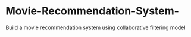 # Movie-Recommendation-System-
Build a movie recommendation system using collaborative filtering model

